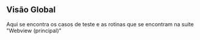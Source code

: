 ## Visão Global
Aqui se encontra os casos de teste e as rotinas que se encontram na suite "Webview (principal)"